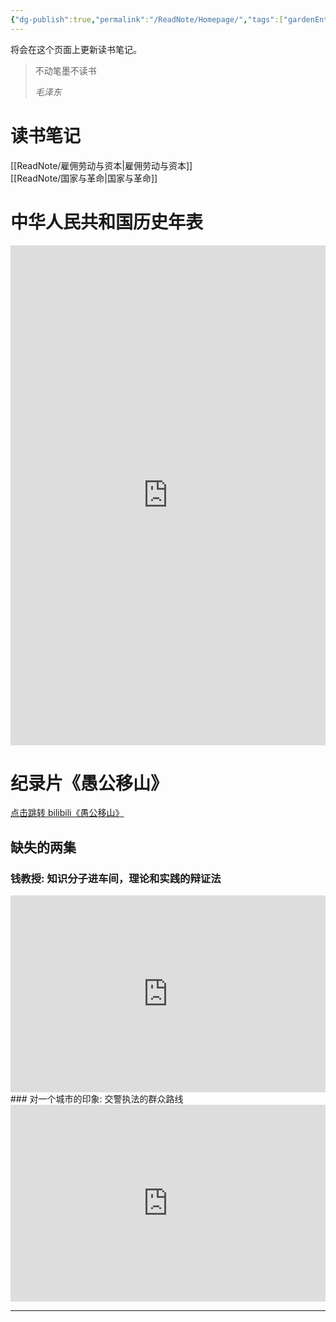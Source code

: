 ```yaml
---
{"dg-publish":true,"permalink":"/ReadNote/Homepage/","tags":["gardenEntry"]}
---
```



将会在这个页面上更新读书笔记。

>不动笔墨不读书
> 
> *毛泽东* 

# 读书笔记
[[ReadNote/雇佣劳动与资本\|雇佣劳动与资本]]  
[[ReadNote/国家与革命\|国家与革命]]

# 中华人民共和国历史年表
<iframe src=' https://cdn.knightlab.com/libs/timeline3/latest/embed/index.html?source=1Jv5esfQeKmTG6-6nNe-mfBHgjJf2zPwpwJIonwCKNsY&font=Default&lang=zh-cn&initial_zoom=2&height=650 ' width='100%' height='800' webkitallowfullscreen mozallowfullscreen allowfullscreen frameborder='0'></iframe>

# 纪录片《愚公移山》
[点击跳转 bilibili《愚公移山》](https://www.bilibili.com/video/BV1za411m73G/?share_source=copy_web&vd_source=08500e2f702b5336b24d5935bc6ff9f3)
## 缺失的两集
### 钱教授: 知识分子进车间，理论和实践的辩证法
<iframe width="100%" height="315" src="https://storage.live.com/items/70E61A3467314E6E!79082:/钱教授.mp4?authkey=AGWcujc5lnjX4IU"  frameborder="0" allow="accelerometer; clipboard-write; encrypted-media; gyroscope; picture-in-picture; web-share" allowfullscreen></iframe>
### 对一个城市的印象: 交警执法的群众路线
<iframe width="100%" height="315" src="https://storage.live.com/items/70E61A3467314E6E!79081:/ImpressionofACity.mp4?authkey=AG0fgjs8gvgvo3o" frameborder="0" allow="accelerometer; clipboard-write; encrypted-media; gyroscope; picture-in-picture; web-share" allowfullscreen></iframe>


---
